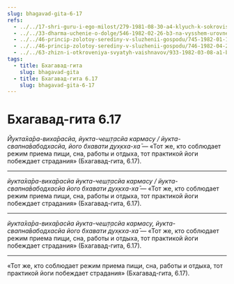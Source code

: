 ```yaml
---
slug: bhagavad-gita-6-17
refs:
  - ../../17-shri-guru-i-ego-milost/279-1981-08-30-a4-klyuch-k-sokrovishhu-guru.md
  - ../../33-dharma-uchenie-o-dolge/546-1982-02-26-b3-na-vysshem-urovne-vsya-deyatelnost-napravlena-na-sluzhenie-krishne.md
  - ../../46-princip-zolotoy-serediny-v-sluzhenii-gospodu/745-1982-01-19-c2-o-pitanii-i-rezhime-dnya.md
  - ../../46-princip-zolotoy-serediny-v-sluzhenii-gospodu/746-1982-04-29-a5-podderzhivat-horoshuyu-formu-radi-maksimalnogo-sluzheniya-gospodu.md
  - ../../63-zhizn-i-otkroveniya-svyatyh-vaishnavov/933-1982-03-08-a1-b3-madhavendra-puri-rostok-gaudiya-vajshnavizma.md
tags:
  - title: Бхагавад-гита
    slug: bhagavad-gita
  - title: Бхагавад-гита 6.17
    slug: bhagavad-gita-6-17
---
```


# Бхагавад-гита 6.17

*Йукта̄ха̄ра-виха̄расйа, йукта-чеш̣т̣асйа кармасу / йукта-свапна̄вабодхасйа, його бхавати дух̣кха-ха̄* — «Тот же, кто соблюдает режим приема пищи, сна, работы и отдыха, тот практикой йоги побеждает страдания» (Бхагавад-гита, 6.17).

---

*йукта̄ха̄ра-виха̄расйа йукта-чеш̣т̣асйа кармасу / йукта-свапна̄вабодхасйа його бхавати дух̣кха-ха̄* — «Тот же, кто соблюдает режим приема пищи, сна, работы и отдыха, тот практикой йоги побеждает страдания» (Бхагавад-гита, 6.17).

---

*йукта̄ха̄ра-виха̄расйа йукта-чеш̣т̣асйа кармасу, йукта-свапна̄вабодхасйа його бхавати дух̣кха-ха̄* — «Тот же, кто соблюдает режим приема пищи, сна, работы и отдыха, тот практикой йоги побеждает страдания» (Бхагавад-гита, 6.17).

---

«Тот же, кто соблюдает режим приема пищи, сна, работы и отдыха, тот практикой йоги побеждает страдания» (Бхагавад-гита, 6.17).

